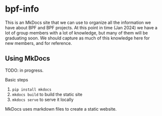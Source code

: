 # bpf-info
This is an MkDocs site that we can use to organize all the information we have about BPF and BPF projects.
At this point in time (Jan 2024) we have a lot of group members with a lot of knowledge, but many of them will be graduating soon.
We should capture as much of this knowledge here for new members, and for reference.

## Using MkDocs
TODO: in progress.

Basic steps
1. `pip install mkdocs`
2. `mkdocs build` to build the static site
3. `mkdocs serve` to serve it locally

MkDocs uses markdown files to create a static website.
